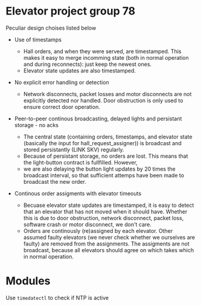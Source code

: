 # Elevator project group 78
Peculiar design choises listed below
- Use of timestamps
    - Hall orders, and when they were served, are timestamped. This makes it easy to merge incomming state (both in normal operation and during reconnects): just keep the newest ones.
    - Elevator state updates are also timestamped.

- No explicit error handling or detection
    - Network disconnects, packet losses and motor disconnects are not explicitly detected nor handled. Door obstruction is only used to ensure correct door operation.

- Peer-to-peer continous broadcasting, delayed lights and persistant storage - no acks
    - The central state (containing orders, timestamps, and elevator state (basically the input for hall_request_assigner)) is broadcast and stored persistantly (LINK SKV) regularly.
    - Because of persistant storage, no orders are lost. This means that the light-button contract is fullfilled. However, 
    - we are also delaying the button light updates by 20 times the broadcast interval, so that sufficient attemps have been made to broadcast the new order.

- Continous order assigments with elevator timeouts
    - Becuase elevator state updates are timestamped, it is easy to detect that an elevator that has not moved when it should have. Whether this is due to door obstruction, network disconnect, packet loss, software crash or motor disconnect, we don't care.
    - Orders are continously (re)assigned by each elevator. Other assumed faulty elevators (we never check whether we ourselves are faulty) are removed from the assignments. The assigments are not broadcast, because all elevators should agree on which takes which in normal operation.

# Modules


Use ```timedatectl``` to check if NTP is active